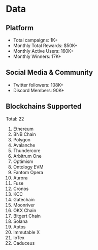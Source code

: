 # Data

## Platform

- Total campaigns: 1K+
- Monthly Total Rewards: $50K+
- Monthly Active Users: 160K+
- Monthly Winners: 17K+

## Social Media & Community

- Twitter followers: 108K+
- Discord Members: 90K+

## Blockchains Supported

Total: 22

1. Ethereum
2. BNB Chain
3. Polygon
4. Avalanche
5. Thundercore
6. Arbitrum One
7. Optimism
8. Ontology EVM
9. Fantom Opera
10. Aurora
11. Fuse
12. Cronos
13. KCC
14. Gatechain
15. Moonriver
16. OKX Chain
17. Bitgert Chain
18. Solana
19. Aptos
20. Immutable X
21. IoTex
22. Caduceus


